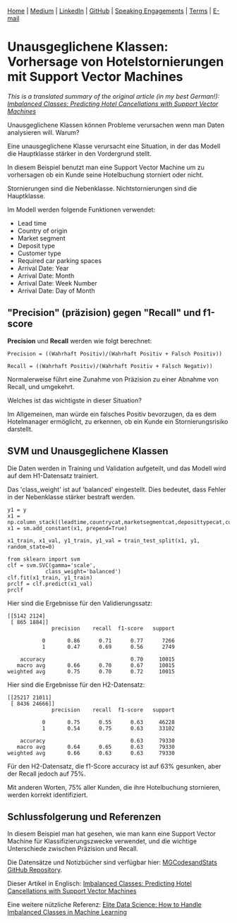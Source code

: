 [Home](https://mgcodesandstats.github.io/) |
[Medium](https://medium.com/@firstclassanalyticsmg) |
[LinkedIn](https://www.linkedin.com/in/michaeljgrogan/) |
[GitHub](https://github.com/mgcodesandstats) |
[Speaking Engagements](https://mgcodesandstats.github.io/speaking-engagements/) |
[Terms](https://mgcodesandstats.github.io/terms/) |
[E-mail](mailto:contact@michael-grogan.com)

# Unausgeglichene Klassen: Vorhersage von Hotelstornierungen mit Support Vector Machines

*This is a translated summary of the original article (in my best German!): [Imbalanced Classes: Predicting Hotel Cancellations with Support Vector Machines](https://www.michael-grogan.com/hotel-modelling/articles/unbalanced_svm)*

Unausgeglichene Klassen können Probleme verursachen wenn man Daten analysieren will. Warum?

Eine unausgeglichene Klasse verursacht eine Situation, in der das Modell die Hauptklasse stärker in den Vordergrund stellt.

In diesem Beispiel benutzt man eine Support Vector Machine um zu vorhersagen ob ein Kunde seine Hotelbuchung storniert oder nicht.

Stornierungen sind die Nebenklasse. Nichtstornierungen sind die Hauptklasse.

Im Modell werden folgende Funktionen verwendet:

- Lead time
- Country of origin
- Market segment
- Deposit type
- Customer type
- Required car parking spaces
- Arrival Date: Year
- Arrival Date: Month
- Arrival Date: Week Number
- Arrival Date: Day of Month

## "Precision" (präzision) gegen "Recall" und f1-score

**Precision** und **Recall** werden wie folgt berechnet:

```
Precision = ((Wahrhaft Positiv)/(Wahrhaft Positiv + Falsch Positiv))

Recall = ((Wahrhaft Positiv)/(Wahrhaft Positiv + Falsch Negativ))
```

Normalerweise führt eine Zunahme von Präzision zu einer Abnahme von Recall, und umgekehrt.

Welches ist das wichtigste in dieser Situation?

Im Allgemeinen, man würde ein falsches Positiv bevorzugen, da es dem Hotelmanager ermöglicht, zu erkennen, ob ein Kunde ein Stornierungsrisiko darstellt.

## SVM und Unausgeglichene Klassen

Die Daten werden in Training und Validation aufgeteilt, und das Modell wird auf dem H1-Datensatz trainiert.

Das 'class_weight' ist auf 'balanced' eingestellt. Dies bedeutet, dass Fehler in der Nebenklasse stärker bestraft werden.

```
y1 = y
x1 = np.column_stack((leadtime,countrycat,marketsegmentcat,deposittypecat,customertypecat,rcps,arrivaldateyear,arrivaldatemonthcat,arrivaldateweekno,arrivaldatedayofmonth))
x1 = sm.add_constant(x1, prepend=True)

x1_train, x1_val, y1_train, y1_val = train_test_split(x1, y1, random_state=0)

from sklearn import svm
clf = svm.SVC(gamma='scale', 
            class_weight='balanced')
clf.fit(x1_train, y1_train)  
prclf = clf.predict(x1_val)
prclf
```

Hier sind die Ergebnisse für den Validierungssatz:

```
[[5142 2124]
 [ 865 1884]]
              precision    recall  f1-score   support

           0       0.86      0.71      0.77      7266
           1       0.47      0.69      0.56      2749

    accuracy                           0.70     10015
   macro avg       0.66      0.70      0.67     10015
weighted avg       0.75      0.70      0.72     10015
```

Hier sind die Ergebnisse für den H2-Datensatz:

```
[[25217 21011]
 [ 8436 24666]]
              precision    recall  f1-score   support

           0       0.75      0.55      0.63     46228
           1       0.54      0.75      0.63     33102

    accuracy                           0.63     79330
   macro avg       0.64      0.65      0.63     79330
weighted avg       0.66      0.63      0.63     79330
```

Für den H2-Datensatz, die f1-Score accuracy ist auf 63% gesunken, aber der Recall jedoch auf 75%.

Mit anderen Worten, 75% aller Kunden, die ihre Hotelbuchung stornieren, werden korrekt identifiziert.

## Schlussfolgerung und Referenzen

In diesem Beispiel man hat gesehen, wie man kann eine Support Vector Machine für Klassifizierungszwecke verwendet, und die wichtige Unterschiede zwischen Präzision und Recall.

Die Datensätze und Notizbücher sind verfügbar hier: [MGCodesandStats GitHub Repository](https://github.com/MGCodesandStats/hotel-modelling).

Dieser Artikel in Englisch: [Imbalanced Classes: Predicting Hotel Cancellations with Support Vector Machines](https://www.michael-grogan.com/hotel-modelling/articles/unbalanced_svm)

Eine weitere nützliche Referenz: [Elite Data Science: How to Handle Imbalanced Classes in Machine Learning](https://elitedatascience.com/imbalanced-classes)